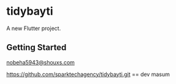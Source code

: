 # tidybayti

A new Flutter project.

## Getting Started

nobeha5943@shouxs.com

https://github.com/sparktechagency/tidybayti.git == dev masum